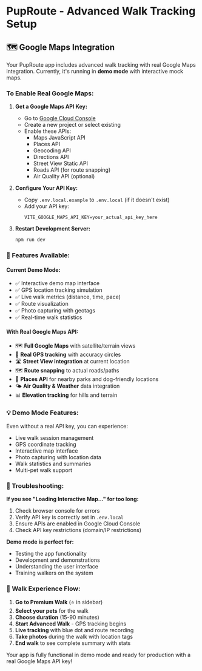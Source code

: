 # PupRoute - Advanced Walk Tracking Setup

## 🗺️ Google Maps Integration

Your PupRoute app includes advanced walk tracking with real Google Maps integration. Currently, it's running in **demo mode** with interactive mock maps.

### To Enable Real Google Maps:

1. **Get a Google Maps API Key:**
   - Go to [Google Cloud Console](https://console.cloud.google.com/)
   - Create a new project or select existing
   - Enable these APIs:
     - Maps JavaScript API
     - Places API  
     - Geocoding API
     - Directions API
     - Street View Static API
     - Roads API (for route snapping)
     - Air Quality API (optional)

2. **Configure Your API Key:**
   - Copy `.env.local.example` to `.env.local` (if it doesn't exist)
   - Add your API key:
     ```
     VITE_GOOGLE_MAPS_API_KEY=your_actual_api_key_here
     ```

3. **Restart Development Server:**
   ```bash
   npm run dev
   ```

### 🚀 Features Available:

#### Current Demo Mode:
- ✅ Interactive demo map interface
- ✅ GPS location tracking simulation  
- ✅ Live walk metrics (distance, time, pace)
- ✅ Route visualization
- ✅ Photo capturing with geotags
- ✅ Real-time walk statistics

#### With Real Google Maps API:
- 🗺️ **Full Google Maps** with satellite/terrain views
- 📍 **Real GPS tracking** with accuracy circles
- 🛣️ **Street View integration** at current location
- 🗺️ **Route snapping** to actual roads/paths
- 🎯 **Places API** for nearby parks and dog-friendly locations
- 🌤️ **Air Quality & Weather** data integration
- 📊 **Elevation tracking** for hills and terrain

### 💡 Demo Mode Features:

Even without a real API key, you can experience:
- Live walk session management
- GPS coordinate tracking
- Interactive map interface
- Photo capturing with location data
- Walk statistics and summaries
- Multi-pet walk support

### 🔧 Troubleshooting:

**If you see "Loading Interactive Map..." for too long:**
1. Check browser console for errors
2. Verify API key is correctly set in `.env.local`
3. Ensure APIs are enabled in Google Cloud Console
4. Check API key restrictions (domain/IP restrictions)

**Demo mode is perfect for:**
- Testing the app functionality
- Development and demonstrations
- Understanding the user interface
- Training walkers on the system

### 🎯 Walk Experience Flow:

1. **Go to Premium Walk** (⭐ in sidebar)
2. **Select your pets** for the walk
3. **Choose duration** (15-90 minutes)
4. **Start Advanced Walk** - GPS tracking begins
5. **Live tracking** with blue dot and route recording
6. **Take photos** during the walk with location tags
7. **End walk** to see complete summary with stats

Your app is fully functional in demo mode and ready for production with a real Google Maps API key!
